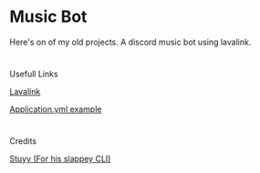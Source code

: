 <h1>Music Bot</h1>
Here's on of my old projects. A discord music bot using lavalink.

#

Usefull Links

[Lavalink](https://github.com/freyacodes/Lavalink)

[Application.yml example](https://github.com/freyacodes/Lavalink/blob/master/LavalinkServer/application.yml.example)

#

Credits

[Stuyy (For his slappey CLI)](https://github.com/stuyy)

